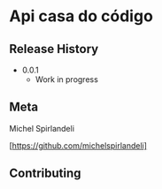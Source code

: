 # Api casa do código

## Release History

* 0.0.1
    * Work in progress

## Meta

Michel Spirlandeli 

[https://github.com/michelspirlandeli]

## Contributing

